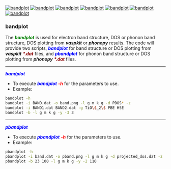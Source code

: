 [![bandplot](https://img.shields.io/pypi/v/bandplot?style=flat-square)](https://pypi.org/project/bandplot/)
[![bandplot](https://img.shields.io/pypi/pyversions/bandplot?style=flat-square)](https://pypi.org/project/bandplot/)
[![bandplot](https://img.shields.io/pypi/l/bandplot?style=flat-square)](https://pypi.org/project/bandplot/)
[![bandplot](https://img.shields.io/pypi/dm/bandplot?style=flat-square)](https://pypi.org/project/bandplot/)
[![bandplot](https://img.shields.io/pypi/wheel/bandplot?style=flat-square)](https://pypi.org/project/bandplot/)
[![bandplot](https://img.shields.io/github/last-commit/lkccrr/bandplot?style=flat-square)](https://github.com/lkccrr/bandplot)
[![bandplot](https://img.shields.io/github/release-date/lkccrr/bandplot?style=flat-square)](https://github.com/lkccrr/bandplot)

### bandplot

The <b style="color:green;"><i>bandplot</b></i> is used for electron band structure, DOS or phonon band structure, DOS plotting from ***vaspkit*** or ***phonopy*** results. The code will provide two scripts, <b style="color:blue;"><i>bandplot</b></i> for band structure or DOS plotting from ***vaspkit*** <b style="color:darkred;"><i>\*.dat</b></i> files, and <b style="color:blue;"><i>pbandplot</b></i> for phonon band structure or DOS plotting from ***phonopy*** <b style="color:darkred;"><i>\*.dat</b></i> files.
***
<b style="color:blue;"><i>bandplot</b></i>
* To execute <b style="color:blue;"><i>bandplot</b></i> <b style="color:red;"><i>\-h</b></i> for the parameters to use.
* Example:
```bash
bandplot -h
bandplot -i BAND.dat -o band.png -l g m k g -d PDOS* -z
bandplot -i BAND1.dat BAND2.dat -g TiO\$_2\$ PBE HSE
bandplot -b -l g m k g -y -3 3
```
***
<b style="color:blue;"><i>pbandplot</b></i>
* To execute <b style="color:blue;"><i>pbandplot</b></i> <b style="color:red;"><i>\-h</b></i> for the parameters to use.
* Example:
```bash
pbandplot -h
pbandplot -i band.dat -o pband.png -l g m k g -d projected_dos.dat -z
pbandplot -b 23 100 -l g m k g -y -2 110
```

